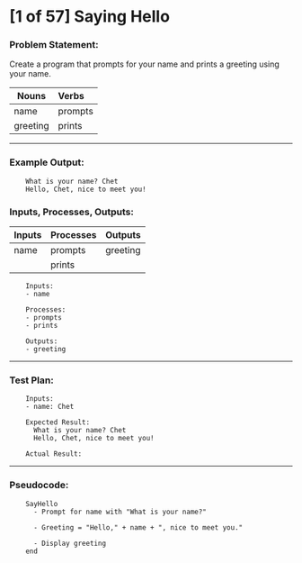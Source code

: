 # [1 of 57] Saying Hello

### Problem Statement:

Create a program that prompts for your name and prints a greeting using your name.

|Nouns    | Verbs  |
| --------|:-------|
|name     |prompts |
|greeting |prints  |

---
### Example Output:

        What is your name? Chet
        Hello, Chet, nice to meet you!

### Inputs, Processes, Outputs:

| Inputs | Processes | Outputs  |
|--------|:----------|:---------|
| name   | prompts   | greeting |
|        | prints    |          |

        Inputs:
        - name

        Processes:
        - prompts
        - prints

        Outputs:
        - greeting

---
### Test Plan:

        Inputs:
        - name: Chet

        Expected Result:
          What is your name? Chet
          Hello, Chet, nice to meet you!

        Actual Result:

---
### Pseudocode:

        SayHello
          - Prompt for name with "What is your name?"
          
          - Greeting = "Hello," + name + ", nice to meet you."
          
          - Display greeting
        end
